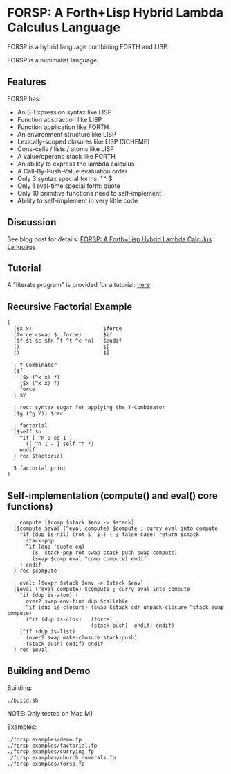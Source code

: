 # FORSP: A Forth+Lisp Hybrid Lambda Calculus Language

FORSP is a hybrid language combining FORTH and LISP.

FORSP is a minimalist language.

## Features

FORSP has:
  - An S-Expression syntax like LISP
  - Function abstraction like LISP
  - Function application like FORTH
  - An environment structure like LISP
  - Lexically-scoped closures like LISP (SCHEME)
  - Cons-cells / lists / atoms like LISP
  - A value/operand stack like FORTH
  - An ability to express the lambda calculus
  - A Call-By-Push-Value evaluation order
  - Only 3 syntax special forms: ' ^ $
  - Only 1 eval-time special form: quote
  - Only 10 primitive functions need to self-implement
  - Ability to self-implement in very little code

## Discussion

See blog post for details: [FORSP: A Forth+Lisp Hybrid Lambda Calculus Language](https://xorvoid.com/forsp.html)

## Tutorial

A "literate program" is provided for a tutorial: [here](examples/tutorial.fp)

## Recursive Factorial Example

```
(
  ($x x)                       $force
  (force cswap $_ force)       $if
  ($f $t $c $fn ^f ^t ^c fn)   $endif
  ()                           $[
  ()                           $]

  ; Y-Combinator
  ($f
    ($x (^x x) f)
    ($x (^x x) f)
    force
  ) $Y

  ; rec: syntax sugar for applying the Y-Combinator
  ($g (^g Y)) $rec

  ; factorial
  ($self $n
    ^if [ ^n 0 eq 1 ]
      ([ ^n 1 - ] self ^n *)
    endif
  ) rec $factorial

  5 factorial print
)
```

## Self-implementation (compute() and eval() core functions)

```
  ; compute [$comp $stack $env -> $stack]
  ($compute $eval (^eval compute) $compute ; curry eval into compute
    ^if (dup is-nil) (rot $_ $_) ( ; false case: return $stack
      stack-pop
      ^if (dup 'quote eq)
        ($_ stack-pop rot swap stack-push swap compute)
        (swap $comp eval ^comp compute) endif
    ) endif
  ) rec $compute

  ; eval: [$expr $stack $env -> $stack $env]
  ($eval (^eval compute) $compute ; curry eval into compute
    ^if (dup is-atom) (
      over2 swap env-find dup $callable
      ^if (dup is-closure) (swap $stack cdr unpack-closure ^stack swap compute)
      (^if (dup is-clos)   (force)
                           (stack-push)  endif) endif)
    (^if (dup is-list)
      (over2 swap make-closure stack-push)
      (stack-push) endif) endif
  ) rec $eval
```

## Building and Demo

Building:

```
./build.sh
```

NOTE: Only tested on Mac M1

Examples:

```
./forsp examples/demo.fp
./forsp examples/factorial.fp
./forsp examples/currying.fp
./forsp examples/church_numerals.fp
./forsp examples/forsp.fp
```
